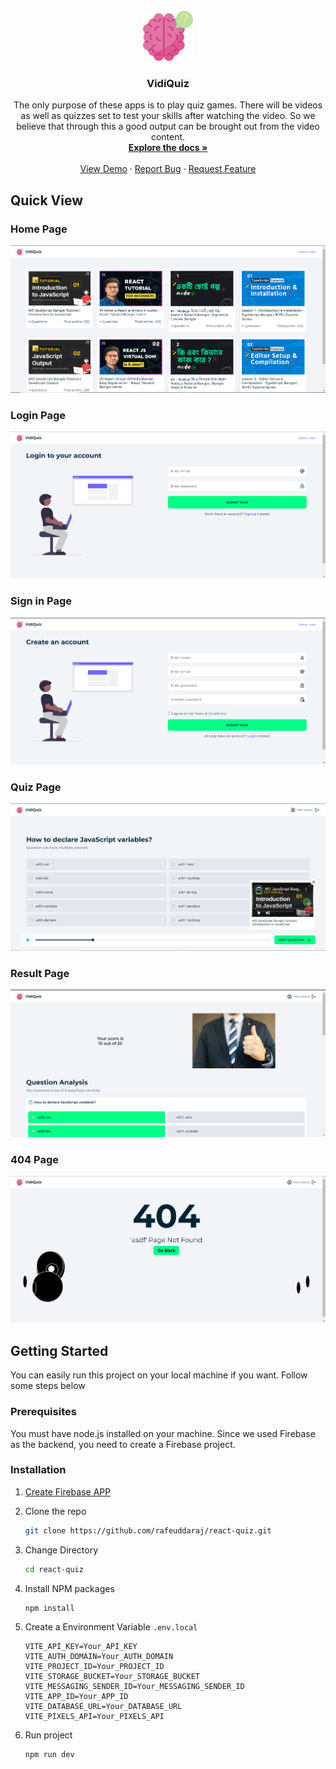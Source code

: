 
<!-- PROJECT LOGO -->
<br />
<div align="center">
  <a href="https://github.com/github_username/repo_name">
    <img src="./src/assets/images/logo-bg.png" alt="Logo" width="80" height="80">
  </a>

<h3 align="center">VidiQuiz</h3>

  <p align="center">
    The only purpose of these apps is to play quiz games. There will be videos as well as quizzes set to test your skills after watching the video. So we believe that through this a good output can be brought out from the video content.
    <br />
    <a href="https://github.com/rafeuddaraj/react-quiz"><strong>Explore the docs »</strong></a>
    <br />
    <br />
    <a href="https://vidiquiz.altrazen.com/">View Demo</a>
    ·
    <a href="https://github.com/rafeuddaraj/react-quiz/issues">Report Bug</a>
    ·
    <a href="https://github.com/rafeuddaraj/react-quiz/issues">Request Feature</a>
  </p>
</div>

<!-- TABLE OF CONTENTS -->

<!-- ABOUT THE PROJECT -->

## Quick View

    
<div>
    <div>
        <h3>Home Page</h3>
        <img src="docs/image/home-page.png"/>
    </div>
    <div>
        <h3>Login Page</h3>
        <img src="docs/image/login.png"/>
    </div>
    <div>
        <h3>Sign in Page</h3>
        <img src="docs/image/signin.png"/>
    </div>
    <div>
        <h3>Quiz Page</h3>
        <img src="docs/image/quiz.png"/>
    </div>
    <div>
        <h3>Result Page</h3>
        <img src="docs/image/score.png"/>
    </div>
    <div>
        <h3>404 Page</h3>
        <img src="docs/image/404.png"/>
    </div>
</div>


## Getting Started

You can easily run this project on your local machine if you want. Follow some steps below

### Prerequisites

You must have node.js installed on your machine. Since we used Firebase as the backend, you need to create a Firebase project.

### Installation

1. <a href=" https://console.firebase.google.com/"> Create Firebase APP</a>

2. Clone the repo
    ```sh
    git clone https://github.com/rafeuddaraj/react-quiz.git
    ```
3. Change Directory
    ```sh
    cd react-quiz
    ```
3. Install NPM packages
    ```sh
    npm install
    ```
4. Create a Environment Variable `.env.local`
    ```env
    VITE_API_KEY=Your_API_KEY
    VITE_AUTH_DOMAIN=Your_AUTH_DOMAIN
    VITE_PROJECT_ID=Your_PROJECT_ID
    VITE_STORAGE_BUCKET=Your_STORAGE_BUCKET
    VITE_MESSAGING_SENDER_ID=Your_MESSAGING_SENDER_ID
    VITE_APP_ID=Your_APP_ID
    VITE_DATABASE_URL=Your_DATABASE_URL
    VITE_PIXELS_API=Your_PIXELS_API
    ```
3. Run project
    ```sh
    npm run dev
    ```
